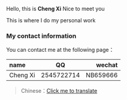 Hello, this is **Cheng Xi** Nice to meet you

This is where I do my personal work

### My contact information

You can contact me at the following page：

| name       | QQ |         wechat |
| :--------- | :--: | -----------: |
| Cheng Xi     |  2545722714  |     NB659666 |

>Chinese：[Click me to translate](./README.md)
